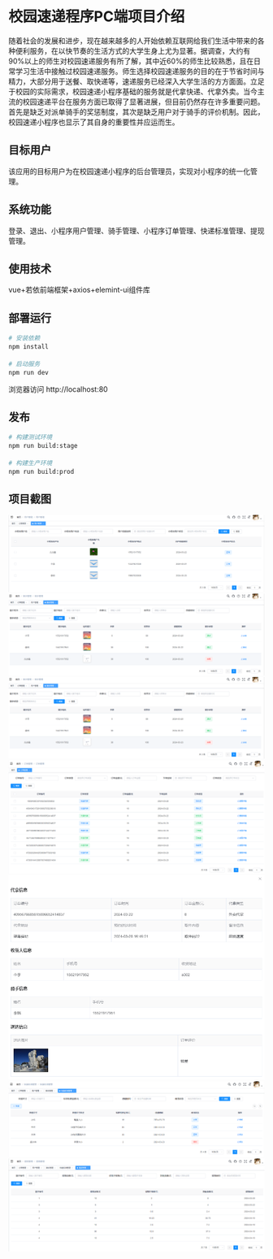 # 校园速递程序PC端项目介绍

随着社会的发展和进步，现在越来越多的人开始依赖互联网给我们生活中带来的各种便利服务，在以快节奏的生活方式的大学生身上尤为显著。据调查，大约有90%以上的师生对校园速递服务有所了解，其中近60%的师生比较熟悉，且在日常学习生活中接触过校园速递服务。师生选择校园速递服务的目的在于节省时间与精力，大部分用于送餐、取快递等，速递服务已经深入大学生活的方方面面。立足于校园的实际需求，校园速递小程序基础的服务就是代拿快递、代拿外卖。当今主流的校园速递平台在服务方面已取得了显著进展，但目前仍然存在许多重要问题。首先是缺乏对派单骑手的奖惩制度，其次是缺乏用户对于骑手的评价机制。因此，校园速递小程序也显示了其自身的重要性并应运而生。

## 目标用户

该应用的目标用户为在校园速递小程序的后台管理员，实现对小程序的统一化管理。

## 系统功能

登录、退出、小程序用户管理、骑手管理、小程序订单管理、快递标准管理、提现管理。

## 使用技术

vue+若依前端框架+axios+elemint-ui组件库

## 部署运行

```bash
# 安装依赖
npm install

# 启动服务
npm run dev
```

浏览器访问 http://localhost:80

## 发布

```bash
# 构建测试环境
npm run build:stage

# 构建生产环境
npm run build:prod
```

## 项目截图

<img src="./src\assets\readme\1.png" />

<img src="./src\assets\readme\2.png"  />

<img src="./src\assets\readme\2.png"  />

<img src="./src\assets\readme\3.png"  />

<img src="./src\assets\readme\4.png"  />

<img src="./src\assets\readme\5.png"  />

<img src="./src\assets\readme\6.png"  />


